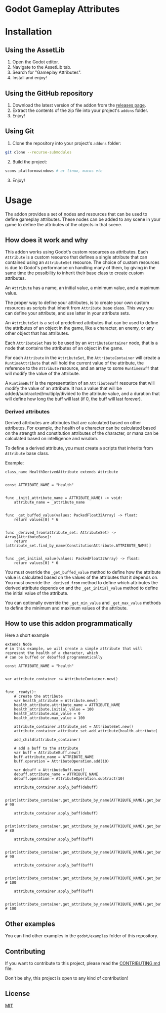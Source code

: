 Godot Gameplay Attributes
=========================

# Installation

## Using the AssetLib

1. Open the Godot editor.
2. Navigate to the AssetLib tab.
3. Search for "Gameplay Attributes".
4. Install and enjoy!

## Using the GitHub repository

1. Download the latest version of the addon from the [releases page](https://github.com/OctoD/godot_gameplay_attributes/releases).
2. Extract the contents of the zip file into your project's `addons` folder.
3. Enjoy!

## Using Git

1. Clone the repository into your project's `addons` folder:

```bash
git clone --recurse-submodules
```

2. Build the project:

```bash
scons platform=windows # or linux, macos etc
```
3. Enjoy!

# Usage

The addon provides a set of nodes and resources that can be used to define gameplay attributes. These nodes can be added to any scene in your game to define the attributes of the objects in that scene.

## How does it work and why

This addon works using Godot's custom resources as attributes. Each `Attribute` is a custom resource that defines a single attribute that can contained using an `AttributeSet` resource. The choice of custom resources is due to Godot's performance on handling many of them, by giving in the same time the possibility to inherit their base class to create custom attributes.

An `Attribute` has a name, an initial value, a minimum value, and a maximum value.

The proper way to define your attributes, is to create your own custom resources as scripts that inherit from `Attribute` base class. This way you can define your attribute, and use latter in your attribute sets.

An `AttributeSet` is a set of predefined attributes that can be used to define the attributes of an object in the game, like a character, an enemy, or any other object that has attributes.

Each `AttributeSet` has to be used by an `AttributeContainer` node, that is a node that contains the attributes of an object in the game. 

For each `Attribute` in the `AttributeSet`, the `AttributeContainer` will create a `RuntimeAttribute` that will hold the current value of the attribute, the reference to the `Attribute` resource, and an array to some `RuntimeBuff` that will modify the value of the attribute.

A `RuntimeBuff` is the representation of an `AttributeBuff` resource that will modify the value of an attribute. It has a value that will be added/subtracted/multiply/divided to the attribute value, and a duration that will define how long the buff will last (if 0, the buff will last forever).

### Derived attributes

Derived attributes are attributes that are calculated based on other attributes. For example, the health of a character can be calculated based on the strength and constitution attributes of the character, or mana can be calculated based on intelligence and wisdom.

To define a derived attribute, you must create a scripts that inherits from `Attribute` base class. 

Example:

```gdscript
class_name HealthDerivedAttribute extends Attribute


const ATTRIBUTE_NAME = "Health"


func _init(_attribute_name = ATTRIBUTE_NAME) -> void:
	attribute_name = _attribute_name


func _get_buffed_value(values: PackedFloat32Array) -> float:
	return values[0] * 6


func _derived_from(attribute_set: AttributeSet) -> Array[AttributeBase]:
	return [attribute_set.find_by_name(ConstitutionAttribute.ATTRIBUTE_NAME)]
	
	
func _get_initial_value(values: PackedFloat32Array) -> float:
	return values[0] * 6
```

You must override the `_get_buffed_value` method to define how the attribute value is calculated based on the values of the attributes that it depends on. You must override the `_derived_from` method to define which attributes the derived attribute depends on and the `_get_initial_value` method to define the initial value of the attribute.

You can optionally override the `_get_min_value` and `_get_max_value` methods to define the minimum and maximum values of the attribute. 

## How to use this addon programmatically

Here a short example

```gdscript
extends Node
# in this example, we will create a simple attribute that will represent the health of a character, which
# can be buffed or debuffed programmatically

const ATTRIBUTE_NAME = "health"


var attribute_container := AttributeContainer.new() 


func _ready():
	# create the attribute
	var health_attribute = Attribute.new()
	health_attribute.attribute_name = ATTRIBUTE_NAME
	health_attribute.initial_value = 100
	health_attribute.min_value = 0
	health_attribute.max_value = 100

	attribute_container.attribute_set = AttributeSet.new()
	attribute_container.attribute_set.add_attribute(health_attribute)

	add_child(attribute_container)

	# add a buff to the attribute
	var buff = AttributeBuff.new()
	buff.attribute_name = ATTRIBUTE_NAME
	buff.operation = AttributeOperation.add(10)
	
	var debuff = AttributeBuff.new()
	debuff.attribute_name = ATTRIBUTE_NAME
	debuff.operation = AttributeOperation.subtract(10)

	attribute_container.apply_buff(debuff)

	print(attribute_container.get_attribute_by_name(ATTRIBUTE_NAME).get_buffed_value()) # 90

	attribute_container.apply_buff(debuff)

	print(attribute_container.get_attribute_by_name(ATTRIBUTE_NAME).get_buffed_value()) # 80

	attribute_container.apply_buff(buff)

	print(attribute_container.get_attribute_by_name(ATTRIBUTE_NAME).get_buffed_value()) # 90

	attribute_container.apply_buff(buff)

	print(attribute_container.get_attribute_by_name(ATTRIBUTE_NAME).get_buffed_value()) # 100

	attribute_container.apply_buff(buff)

	print(attribute_container.get_attribute_by_name(ATTRIBUTE_NAME).get_buffed_value()) # 100
```

## Other examples

You can find other examples in the `godot/examples` folder of this repository.

## Contributing

If you want to contribute to this project, please read the [CONTRIBUTING.md](CONTRIBUTING.md) file.

Don't be shy, this project is open to any kind of contribution!

## License

[MIT](LICENSE)